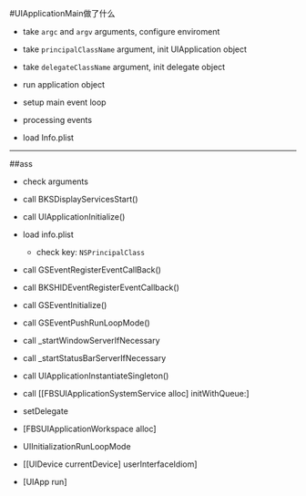 #UIApplicationMain做了什么

* take ``argc`` and ``argv`` arguments, configure enviroment
* take ``principalClassName`` argument, init UIApplication object
* take ``delegateClassName`` argument, init delegate object
* run application object


* setup main event loop
* processing events
* load Info.plist

--- 

##ass

* check arguments
* call BKSDisplayServicesStart()
* call UIApplicationInitialize()
* load info.plist
	* check key: ``NSPrincipalClass``
* call GSEventRegisterEventCallBack()
* call BKSHIDEventRegisterEventCallback()
* call GSEventInitialize()
* call GSEventPushRunLoopMode()
* call _startWindowServerIfNecessary
* call _startStatusBarServerIfNecessary
* call UIApplicationInstantiateSingleton()
* call [[FBSUIApplicationSystemService alloc] initWithQueue:]
* setDelegate
* [FBSUIApplicationWorkspace alloc]
* UIInitializationRunLoopMode

* [[UIDevice currentDevice] userInterfaceIdiom] 
* [UIApp run]

